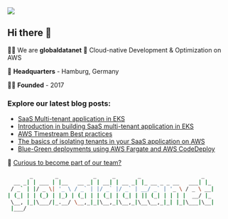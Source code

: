 <img src='https://github.com/globaldatanet/.github/raw/main/profile/logo.png'/>

## Hi there 👋

🙋‍♀️ We are **globaldatanet** 💜 Cloud-native Development & Optimization on AWS

🌈 **Headquarters** - Hamburg, Germany

👩‍💻 **Founded** - 2017

### Explore our latest blog posts:

<!--START_SECTION:techblog-->
* [SaaS Multi-tenant application in EKS](https:&#x2F;&#x2F;globaldatanet.com&#x2F;tech-blog&#x2F;saas-multi-tenant-application-in-eks)
* [Introduction in building SaaS multi-tenant application in EKS](https:&#x2F;&#x2F;globaldatanet.com&#x2F;tech-blog&#x2F;introduction-in-building-saas-multi-tenant-application-in-eks)
* [AWS Timestream Best practices](https:&#x2F;&#x2F;globaldatanet.com&#x2F;tech-blog&#x2F;aws-timestream-best-practices)
* [The basics of isolating tenants in your SaaS application on AWS](https:&#x2F;&#x2F;globaldatanet.com&#x2F;tech-blog&#x2F;the-basics-of-isolating-tenants-in-your-saas-application-on-aws)
* [Blue-Green deployments using AWS Fargate and AWS CodeDeploy](https:&#x2F;&#x2F;globaldatanet.com&#x2F;tech-blog&#x2F;blue-green-deployments-using-aws-fargate-and-aws-codedeploy)
<!--END_SECTION:techblog-->

👾 [Curious to become part of our team?](https://globaldatanet.com/careers)

```bash
       _       _           _     _       _                   _   
  __ _| | ___ | |__   __ _| | __| | __ _| |_ __ _ _ __   ___| |_ 
 / _` | |/ _ \| '_ \ / _` | |/ _` |/ _` | __/ _` | '_ \ / _ \ __|
| (_| | | (_) | |_) | (_| | | (_| | (_| | || (_| | | | |  __/ |_ 
 \__, |_|\___/|_.__/ \__,_|_|\__,_|\__,_|\__\__,_|_| |_|\___|\__|
 |___/                                                           

```
